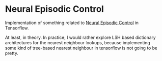 # Neural Episodic Control

Implementation of something related to
[Neural Episodic Control](https://arxiv.org/pdf/1703.01988.pdf)
in Tensorflow.

At least, in theory. In practice, I would rather explore LSH based dictionary
architectures for the nearest neighbour lookups, because implementing some kind
of tree-based nearest neighbour in tensorflow is not going to be pretty.
